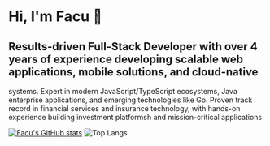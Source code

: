 # Hi, I'm Facu 👋
##  Results-driven Full-Stack Developer with over 4 years of experience developing scalable web applications, mobile solutions, and cloud-native 
systems. Expert in modern JavaScript/TypeScript ecosystems, Java enterprise applications, and emerging technologies like Go. Proven track 
record in financial services and insurance technology, with hands-on experience building investment platformsh and mission-critical applications

[![Facu's GitHub stats](https://github-readme-stats.vercel.app/api?username=facusaldaa&show_icons=true&theme=radical)](https://github.com/anuraghazra/github-readme-stats)
![Top Langs](https://github-readme-stats.vercel.app/api/top-langs/?username=facusaldaa&hide=HTML,Assembly,CSS)
